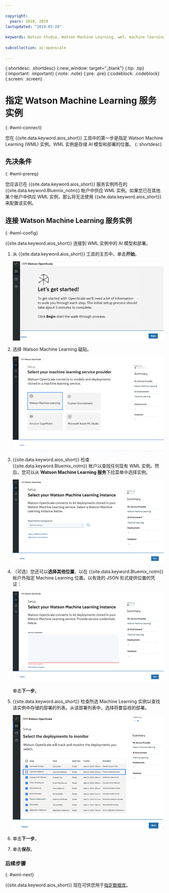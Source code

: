 ```yaml
---

copyright:
  years: 2018, 2019
lastupdated: "2019-03-28"

keywords: Watson Studio, Watson Machine Learning, wml, machine learning, services

subcollection: ai-openscale

---
```


{:shortdesc: .shortdesc}
{:new_window: target="_blank"}
{:tip: .tip}
{:important: .important}
{:note: .note}
{:pre: .pre}
{:codeblock: .codeblock}
{:screen: .screen}

# 指定 Watson Machine Learning 服务实例
{: #wml-connect}

您在 {{site.data.keyword.aios_short}} 工具中的第一步是指定 Watson Machine Learning (WML) 实例。WML 实例是存储 AI 模型和部署的位置。
{: shortdesc}

## 先决条件
{: #wml-prereq}

您应该已在 {{site.data.keyword.aios_short}} 服务实例所在的 {{site.data.keyword.Bluemix_notm}} 帐户中供应 WML 实例。如果您已在其他某个帐户中供应 WML 实例，那么将无法使用 {{site.data.keyword.aios_short}} 来配置该实例。

## 连接 Watson Machine Learning 服务实例
{: #wml-config}

{{site.data.keyword.aios_short}} 连接到 WML 实例中的 AI 模型和部署。

1.  从 {{site.data.keyword.aios_short}} 工具的主页中，单击**开始**。

    ![主页](images/gs-config-start.png)

2.  选择 Watson Machine Learning 磁贴。

    ![磁贴选择](images/connect-wml.png)

3.  {{site.data.keyword.aios_short}} 检查 {{site.data.keyword.Bluemix_notm}} 帐户以查找任何现有 WML 实例。然后，您可以从 **Watson Machine Learning 服务**下拉菜单中选择实例。

    ![选择 WML 服务](images/gs-set-wml.png)

4.  （可选）您还可以**选择其他位置**，以在 {{site.data.keyword.Bluemix_notm}} 帐户外指定 Machine Learning 位置。以有效的 JSON 形式提供位置的凭证：

    ![设置 WML 实例](images/gs-get-wml.png)

    单击**下一步**。

5.  {{site.data.keyword.aios_short}} 检查所选 Machine Learning 实例以查找该实例中存储的部署的列表。从该部署列表中，选择将要监视的部署。

    ![选择部署](images/gs-config-deploy.png)

6.  单击**下一步**。
7.  单击**保存**。

### 后续步骤
{: #wml-next}

{{site.data.keyword.aios_short}} 现在可供您用于[指定数据库](/docs/services/ai-openscale?topic=ai-openscale-connect-db)。
